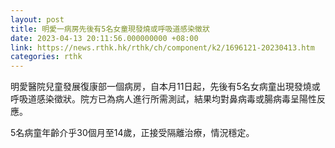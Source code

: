 ```yaml
---
layout: post
title: 明愛一病房先後有5名女童現發燒或呼吸道感染徵狀
date: 2023-04-13 20:11:56.000000000 +08:00
link: https://news.rthk.hk/rthk/ch/component/k2/1696121-20230413.htm
categories: rthk
---
```


明愛醫院兒童發展復康部一個病房，自本月11日起，先後有5名女病童出現發燒或呼吸道感染徵狀。院方已為病人進行所需測試，結果均對鼻病毒或腸病毒呈陽性反應。

5名病童年齡介乎30個月至14歲，正接受隔離治療，情況穩定。
